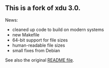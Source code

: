 ## This is a fork of xdu 3.0.

News:
* cleaned up code to build on modern systems
* new Makefile
* 64-bit support for file sizes
* human-readable file sizes
* small fixes from Debian

See also the original [README file](README).
